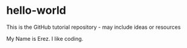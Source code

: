 # hello-world
This is the GitHub tutorial repository - may include ideas or resources

My Name is Erez. I like coding.
